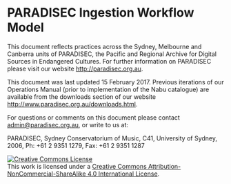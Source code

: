 # PARADISEC Ingestion Workflow Model

This document reflects practices across the Sydney, Melbourne and Canberra units of
PARADISEC, the Pacific and Regional Archive for Digital Sources in Endangered Cultures. For
further information on PARADISEC please visit our website http://paradisec.org.au.

This document was last updated 15 February 2017. Previous iterations of our Operations Manual
(prior to implementation of the Nabu catalogue) are available from the downloads section of our
website http://www.paradisec.org.au/downloads.html.

For questions or comments on this document please contact admin@paradisec.org.au, or write
to us at:

PARADISEC, Sydney Conservatorium of Music, C41, University of Sydney, 2006, Ph: +61 2 9351
1279, Fax: +61 2 9351 1287


<a rel="license" href="http://creativecommons.org/licenses/by-nc-sa/4.0/"><img alt="Creative Commons License" style="border-width:0" src="https://i.creativecommons.org/l/by-nc-sa/4.0/88x31.png" /></a><br />This work is licensed under a <a rel="license" href="http://creativecommons.org/licenses/by-nc-sa/4.0/">Creative Commons Attribution-NonCommercial-ShareAlike 4.0 International License</a>.
